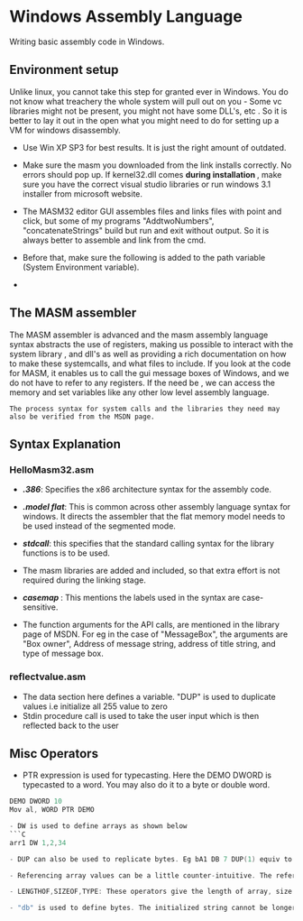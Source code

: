 # Windows Assembly Language

Writing basic assembly code in Windows.

## Environment setup

Unlike linux, you cannot take this step for granted ever in Windows. You do not know what treachery the whole system will pull out on you - Some vc libraries might not be present, you might not have some DLL's, etc . So it is better to lay it out in the open what you might need to do for setting up a VM for windows disassembly.

- Use Win XP SP3 for best results. It is just the right amount of outdated.
- Make sure the masm you downloaded from the link installs correctly. No errors should pop up. If kernel32.dll comes <strong> during installation </strong>, make sure you have the correct visual studio libraries or run windows 3.1 installer from microsoft website.
- The MASM32 editor GUI assembles files and links files with point and click, but some of my programs "AddtwoNumbers", "concatenateStrings" build but run and exit without output. So it is always better to assemble and link from the cmd.

- Before that, make sure the following is added to the path variable (System Environment variable).

-






## The MASM assembler

<p>
	The MASM assembler is advanced and the masm assembly language syntax abstracts the use of registers, making us possible to interact with the system library , and dll's as well as providing a rich documentation on how to make these systemcalls, and what files to include. If you look at the code for MASM, it enables us to call the gui message boxes of Windows, and we do not have to refer to any registers. If the need be , we can access the memory and set variables like any other low level assembly language.

	The process syntax for system calls and the libraries they need may also be verified from the MSDN page.
</p>

## Syntax Explanation

### HelloMasm32.asm
- <strong><i>.386</i></strong>: Specifies the x86 architecture syntax for the assembly code.
- <strong><i>.model flat</i></strong>: This is common across other assembly language syntax for windows. It directs the assembler that the flat memory model needs to be used instead of the segmented mode. 

- <strong><i>stdcall</i></strong>: this specifies that the standard calling syntax for the library functions is to be used.

-  The masm libraries are added and included, so that extra effort is not required during the linking stage.
- <strong><i> casemap </i></strong>: This mentions the labels used in the syntax are case-sensitive.
- The function arguments for the API calls, are mentioned in the library page of MSDN. For eg in the case of "MessageBox", the arguments are "Box owner", Address of message string, address of title string, and type of message box.

### reflectvalue.asm

- The data section here defines a variable. "DUP" is used to duplicate values i.e initialize all 255 value to zero
- Stdin procedure call is used to take the user input which is then reflected back to the user


## Misc Operators

- PTR expression is used for typecasting. Here the DEMO DWORD is typecasted to a word. You may also do it to a byte or double word.
```C
DEMO DWORD 10
Mov al, WORD PTR DEMO

- DW is used to define arrays as shown below
```C
arr1 DW 1,2,34

- DUP can also be used to replicate bytes. Eg bA1 DB 7 DUP(1) equiv to ba1 DB 1,1,1,1,1,1,1,1. You may also leave the values uninitialized by specifying "?" instead of "1".

- Referencing array values can be a little counter-intuitive. The reference is done by number of bytes from the start of the array not the index. So wordArray[i], means i bytes from start of the array, and not the ith index.

- LENGTHOF,SIZEOF,TYPE: These operators give the length of array, size of array in bytes, and the type of array

- "db" is used to define bytes. The initialized string cannot be longer than 255 here.


